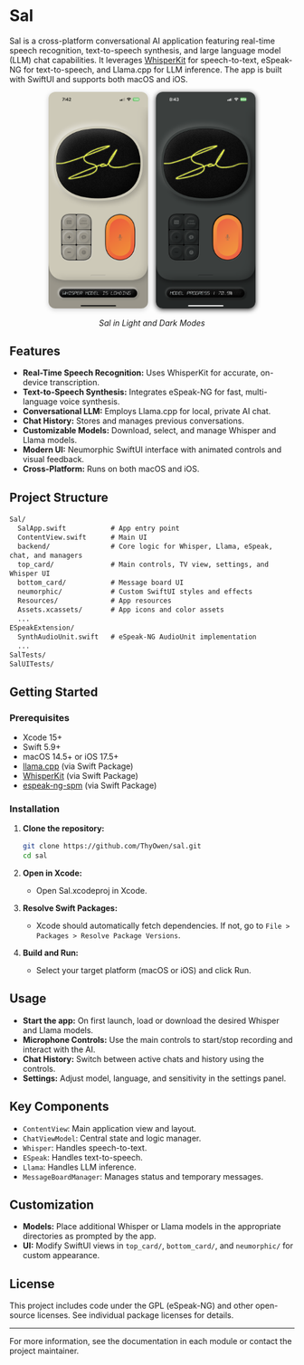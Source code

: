 
# Sal

Sal is a cross-platform conversational AI application featuring real-time speech recognition, text-to-speech synthesis, and large language model (LLM) chat capabilities. It leverages [WhisperKit](https://github.com/argmaxinc/whisperkit-coreml) for speech-to-text, eSpeak-NG for text-to-speech, and Llama.cpp for LLM inference. The app is built with SwiftUI and supports both macOS and iOS.

<p align="center">
    <img src="assets/test_images/lighter.PNG" alt="Sal Light Mode" width="35%" style="display:inline-block; margin-right:10px; border-radius:12px; box-shadow:0 2px 8px #ccc;" />
    <img src="assets/test_images/darker.PNG" alt="Sal Dark Mode" width="35%" style="display:inline-block; border-radius:12px; box-shadow:0 2px 8px #222;" />
</p>
<p align="center">
    <em>Sal in Light and Dark Modes</em>
</p>

## Features

- **Real-Time Speech Recognition:** Uses WhisperKit for accurate, on-device transcription.
- **Text-to-Speech Synthesis:** Integrates eSpeak-NG for fast, multi-language voice synthesis.
- **Conversational LLM:** Employs Llama.cpp for local, private AI chat.
- **Chat History:** Stores and manages previous conversations.
- **Customizable Models:** Download, select, and manage Whisper and Llama models.
- **Modern UI:** Neumorphic SwiftUI interface with animated controls and visual feedback.
- **Cross-Platform:** Runs on both macOS and iOS.

## Project Structure

```
Sal/
  SalApp.swift           # App entry point
  ContentView.swift      # Main UI
  backend/               # Core logic for Whisper, Llama, eSpeak, chat, and managers
  top_card/              # Main controls, TV view, settings, and Whisper UI
  bottom_card/           # Message board UI
  neumorphic/            # Custom SwiftUI styles and effects
  Resources/             # App resources
  Assets.xcassets/       # App icons and color assets
  ...
ESpeakExtension/
  SynthAudioUnit.swift   # eSpeak-NG AudioUnit implementation
  ...
SalTests/
SalUITests/
```

## Getting Started

### Prerequisites

- Xcode 15+
- Swift 5.9+
- macOS 14.5+ or iOS 17.5+
- [llama.cpp](https://github.com/ggerganov/llama.cpp) (via Swift Package)
- [WhisperKit](https://github.com/argmaxinc/whisperkit-coreml) (via Swift Package)
- [espeak-ng-spm](https://github.com/argmaxinc/espeak-ng-spm) (via Swift Package)

### Installation

1. **Clone the repository:**
   ```sh
   git clone https://github.com/ThyOwen/sal.git
   cd sal
   ```

2. **Open in Xcode:**
   - Open Sal.xcodeproj in Xcode.

3. **Resolve Swift Packages:**
   - Xcode should automatically fetch dependencies. If not, go to `File > Packages > Resolve Package Versions`.

4. **Build and Run:**
   - Select your target platform (macOS or iOS) and click Run.

## Usage

- **Start the app:** On first launch, load or download the desired Whisper and Llama models.
- **Microphone Controls:** Use the main controls to start/stop recording and interact with the AI.
- **Chat History:** Switch between active chats and history using the controls.
- **Settings:** Adjust model, language, and sensitivity in the settings panel.

## Key Components

- `ContentView`: Main application view and layout.
- `ChatViewModel`: Central state and logic manager.
- `Whisper`: Handles speech-to-text.
- `ESpeak`: Handles text-to-speech.
- `Llama`: Handles LLM inference.
- `MessageBoardManager`: Manages status and temporary messages.

## Customization

- **Models:** Place additional Whisper or Llama models in the appropriate directories as prompted by the app.
- **UI:** Modify SwiftUI views in `top_card/`, `bottom_card/`, and `neumorphic/` for custom appearance.

## License

This project includes code under the GPL (eSpeak-NG) and other open-source licenses. See individual package licenses for details.

---

For more information, see the documentation in each module or contact the project maintainer.